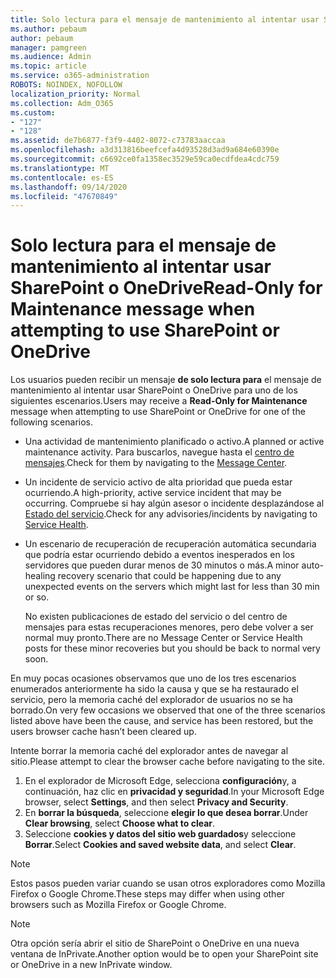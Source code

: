 ```yaml
---
title: Solo lectura para el mensaje de mantenimiento al intentar usar SharePoint o OneDrive
ms.author: pebaum
author: pebaum
manager: pamgreen
ms.audience: Admin
ms.topic: article
ms.service: o365-administration
ROBOTS: NOINDEX, NOFOLLOW
localization_priority: Normal
ms.collection: Adm_O365
ms.custom:
- "127"
- "128"
ms.assetid: de7b6877-f3f9-4402-8072-c73783aaccaa
ms.openlocfilehash: a3d313816beefcefa4d93528d3ad9a684e60390e
ms.sourcegitcommit: c6692ce0fa1358ec3529e59ca0ecdfdea4cdc759
ms.translationtype: MT
ms.contentlocale: es-ES
ms.lasthandoff: 09/14/2020
ms.locfileid: "47670849"
---
```

# <a name="read-only-for-maintenance-message-when-attempting-to-use-sharepoint-or-onedrive"></a><span data-ttu-id="89460-102">Solo lectura para el mensaje de mantenimiento al intentar usar SharePoint o OneDrive</span><span class="sxs-lookup"><span data-stu-id="89460-102">Read-Only for Maintenance message when attempting to use SharePoint or OneDrive</span></span>

<span data-ttu-id="89460-103">Los usuarios pueden recibir un mensaje **de solo lectura para** el mensaje de mantenimiento al intentar usar SharePoint o OneDrive para uno de los siguientes escenarios.</span><span class="sxs-lookup"><span data-stu-id="89460-103">Users may receive a **Read-Only for Maintenance** message when attempting to use SharePoint or OneDrive for one of the following scenarios.</span></span> 

-   <span data-ttu-id="89460-104">Una actividad de mantenimiento planificado o activo.</span><span class="sxs-lookup"><span data-stu-id="89460-104">A planned or active maintenance activity.</span></span>  <span data-ttu-id="89460-105">Para buscarlos, navegue hasta el [centro de mensajes](https://portal.office.com/adminportal/home#/messagecenter).</span><span class="sxs-lookup"><span data-stu-id="89460-105">Check for them by navigating to the [Message Center](https://portal.office.com/adminportal/home#/messagecenter).</span></span>
-   <span data-ttu-id="89460-106">Un incidente de servicio activo de alta prioridad que pueda estar ocurriendo.</span><span class="sxs-lookup"><span data-stu-id="89460-106">A high-priority, active service incident that may be occurring.</span></span> <span data-ttu-id="89460-107">Compruebe si hay algún asesor o incidente desplazándose al [Estado del servicio](https://portal.office.com/adminportal/home#/servicehealth).</span><span class="sxs-lookup"><span data-stu-id="89460-107">Check for any advisories/incidents by navigating to [Service Health](https://portal.office.com/adminportal/home#/servicehealth).</span></span>
-   <span data-ttu-id="89460-108">Un escenario de recuperación de recuperación automática secundaria que podría estar ocurriendo debido a eventos inesperados en los servidores que pueden durar menos de 30 minutos o más.</span><span class="sxs-lookup"><span data-stu-id="89460-108">A minor auto-healing recovery scenario that could be happening due to any unexpected events on the servers which might last for less than 30 min or so.</span></span> 
    
    <span data-ttu-id="89460-109">No existen publicaciones de estado del servicio o del centro de mensajes para estas recuperaciones menores, pero debe volver a ser normal muy pronto.</span><span class="sxs-lookup"><span data-stu-id="89460-109">There are no Message Center or Service Health posts for these minor recoveries but you should be back to normal very soon.</span></span>

<span data-ttu-id="89460-110">En muy pocas ocasiones observamos que uno de los tres escenarios enumerados anteriormente ha sido la causa y que se ha restaurado el servicio, pero la memoria caché del explorador de usuarios no se ha borrado.</span><span class="sxs-lookup"><span data-stu-id="89460-110">On very few occasions we observed that one of the three scenarios listed above have been the cause, and service has been restored, but the users browser cache hasn’t been cleared up.</span></span>

<span data-ttu-id="89460-111">Intente borrar la memoria caché del explorador antes de navegar al sitio.</span><span class="sxs-lookup"><span data-stu-id="89460-111">Please attempt to clear the browser cache before navigating to the site.</span></span>

1. <span data-ttu-id="89460-112">En el explorador de Microsoft Edge, selecciona **configuración**y, a continuación, haz clic en **privacidad y seguridad**.</span><span class="sxs-lookup"><span data-stu-id="89460-112">In your Microsoft Edge browser, select **Settings**, and then select **Privacy and Security**.</span></span>
2. <span data-ttu-id="89460-113">En **borrar la búsqueda**, seleccione **elegir lo que desea borrar**.</span><span class="sxs-lookup"><span data-stu-id="89460-113">Under **Clear browsing**, select **Choose what to clear**.</span></span>
3. <span data-ttu-id="89460-114">Seleccione **cookies y datos del sitio web guardados**y seleccione **Borrar**.</span><span class="sxs-lookup"><span data-stu-id="89460-114">Select **Cookies and saved website data**, and select **Clear**.</span></span>

>[!Note] 
> <span data-ttu-id="89460-115">Estos pasos pueden variar cuando se usan otros exploradores como Mozilla Firefox o Google Chrome.</span><span class="sxs-lookup"><span data-stu-id="89460-115">These steps may differ when using other browsers such as Mozilla Firefox or Google Chrome.</span></span>

>[!Note] 
> <span data-ttu-id="89460-116">Otra opción sería abrir el sitio de SharePoint o OneDrive en una nueva ventana de InPrivate.</span><span class="sxs-lookup"><span data-stu-id="89460-116">Another option would be to open your SharePoint site or OneDrive in a new InPrivate window.</span></span>